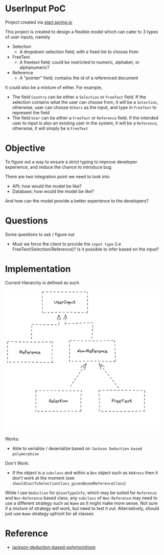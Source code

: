 # UserInput PoC

Project created via [start.spring.io](https://start.spring.io/#!type=maven-project&language=java&platformVersion=2.7.3&packaging=jar&jvmVersion=17&groupId=com.bwgjoseph&artifactId=userinput-poc&name=userinput-poc&description=PoC%20for%20various%20UserInput&packageName=com.bwgjoseph.userinput-poc&dependencies=devtools,lombok,configuration-processor,web,data-mongodb)

This project is created to design a flexible model which can cater to 3 types of user inputs, namely

- Selection
  - A dropdown selection field; with a fixed list to choose from
- FreeText
  - A freetext field; could be restricted to numeric, alphabet, or alphanumeric?
- Reference
  - A "pointer" field; contains the id of a referenced document

It could also be a mixture of either. For example,

- The field `Country` can be either a `Selection` or `FreeText` field. If the selection contains what the user can choose from, it will be a `Selection`, otherwise, user can choose `Others` as the input, and type in `FreeText` to represent the field
- The field `User` can be either a `FreeText` or `Reference` field. If the intended user to input is also an existing user in the system, it will be a `Reference`, otherwise, it will simply be a `FreeText`

# Objective

To figure out a way to ensure a strict typing to improve developer experience, and reduce the chance to introduce bug.

There are two integration point we need to look into

- API; how would the model be like?
- Database; how would the model be like?

And how can the model provide a better experience to the developers?

# Questions

Some questions to ask / figure out

- Must we force the client to provide the `input type` (i.e FreeText/Selection/Reference)? Is it possible to infer based on the input?

# Implementation

Current Hierarchy is defined as such

![userinput](userinput.png)

Works:

- Able to serialize / deserialize based on `Jackson Deduction-based polymorphism`

Don't Work:

- If the object is a `subclass` and within a `Box` object such as `Address` then it don't work at the moment (see `shouldCastToSelectionClass_givenBoxedReferenceClass`)

While I use `Deduction` for `@JsonTypeInfo`, which may be suited for `Reference` and `Non-Reference` based class, any `subclass` of `Non-Reference` may need to use a different strategy such as `Name` as it might make more sense. Not sure if a mixture of strategy will work, but need to test it out. Alternatively, should just use `Name` strategy upfront for all classes

# Reference

- [jackson-deduction-based-polymorphism](https://www.baeldung.com/jackson-deduction-based-polymorphism)